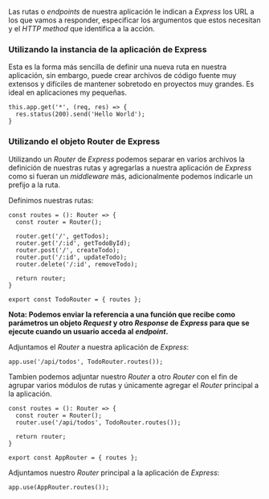 Las rutas o *endpoints* de nuestra aplicación le indican a *Express* los URL a los que vamos a responder, especificar los argumentos que estos necesitan y el *HTTP method* que identifica a la acción.
### Utilizando la instancia de la aplicación de Express

Esta es la forma más sencilla de definir una nueva ruta en nuestra aplicación, sin embargo, puede crear archivos de código fuente muy extensos y difíciles de mantener sobretodo en proyectos muy grandes. Es ideal en aplicaciones my pequeñas.

```
this.app.get('*', (req, res) => {
  res.status(200).send('Hello World');
}
```
### Utilizando el objeto Router de Express

Utilizando un *Router* de *Express* podemos separar en varios archivos la definición de nuestras rutas y agregarlas a nuestra aplicación de *Express* como si fueran un *middleware* más, adicionalmente podemos indicarle un prefijo a la ruta.

Definimos nuestras rutas:

```
const routes = (): Router => {
  const router = Router();

  router.get('/', getTodos);
  router.get('/:id', getTodoById);
  router.post('/', createTodo);
  router.put('/:id', updateTodo);
  router.delete('/:id', removeTodo);

  return router;
}

export const TodoRouter = { routes };
```

**Nota: Podemos enviar la referencia a una función que recibe como parámetros un objeto *Request* y otro *Response* de *Express* para que se ejecute cuando un usuario acceda al *endpoint*.**

Adjuntamos el *Router* a nuestra aplicación de *Express*:

```
app.use('/api/todos', TodoRouter.routes());
```

Tambien podemos adjuntar nuestro *Router* a otro *Router* con el fin de agrupar varios módulos de rutas y únicamente agregar el *Router* principal a la aplicación.

```
const routes = (): Router => {
  const router = Router();
  router.use('/api/todos', TodoRouter.routes());

  return router;
}

export const AppRouter = { routes };
```

Adjuntamos nuestro *Router* principal a la aplicación de *Express*:

```
app.use(AppRouter.routes());
```